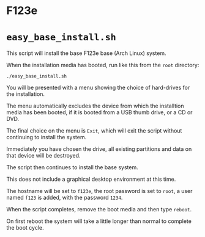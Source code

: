 
# F123e

# `easy_base_install.sh`

This script will install the base F123e base (Arch Linux) system.

When the installation media has booted, run like this from the `root` 
directory:

	./easy_base_install.sh

You will be presented with a menu showing the choice of hard-drives 
for the installation.

The menu automatically excludes the device from which the installtion 
media has been booted, if it is booted from a USB thumb drive, or a CD 
or DVD.

The final choice on the menu is `Exit`, which will exit the script 
without continuing to install the system.

Immediately you have chosen the drive, all existing partitions and 
data on that device will be destroyed.

The script then continues to install the base system.

This does not include a graphical desktop environment at this time.

The hostname will be set to `f123e`, the root password is set to 
`root`, a user named `f123` is added, with the password `1234`.

When the script completes, remove the boot media and then type 
`reboot`.

On first reboot the system will take a little longer than normal to 
complete the boot cycle.


